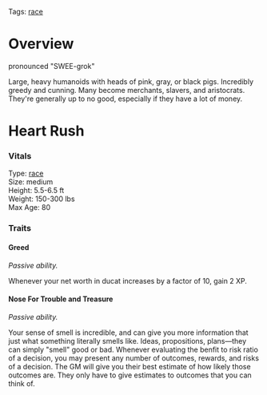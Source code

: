 Tags: [race](Races)

# Overview

pronounced "SWEE-grok"

Large, heavy humanoids with heads of pink, gray, or black pigs. Incredibly greedy and cunning. Many become merchants, slavers, and aristocrats. They're generally up to no good, especially if they have a lot of money.

# Heart Rush

### Vitals
Type: [race](Races)  
Size: medium  
Height: 5.5-6.5 ft  
Weight: 150-300 lbs  
Max Age: 80  

### Traits

#### Greed
*Passive ability.*

Whenever your net worth in ducat increases by a factor of 10, gain 2 XP. 

#### Nose For Trouble and Treasure
*Passive ability.*

Your sense of smell is incredible, and can give you more information that just what something literally smells like. Ideas, propositions, plans—they can simply "smell" good or bad. Whenever evaluating the benfit to risk ratio of a decision, you may present any number of outcomes, rewards, and risks of a decision. The GM will give you their best estimate of how likely those outcomes are. They only have to give estimates to outcomes that you can think of. 